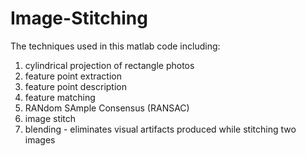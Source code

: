 Image-Stitching
===============

The techniques used in this matlab code including:

1) cylindrical projection of rectangle photos
2) feature point extraction
3) feature point description
4) feature matching
5) RANdom SAmple Consensus (RANSAC)
6) image stitch
7) blending - eliminates visual artifacts produced while stitching two images
